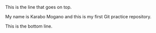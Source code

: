 This is the line that goes on top.

My name is Karabo Mogano and this is my first Git practice repository.

This is the bottom line.

